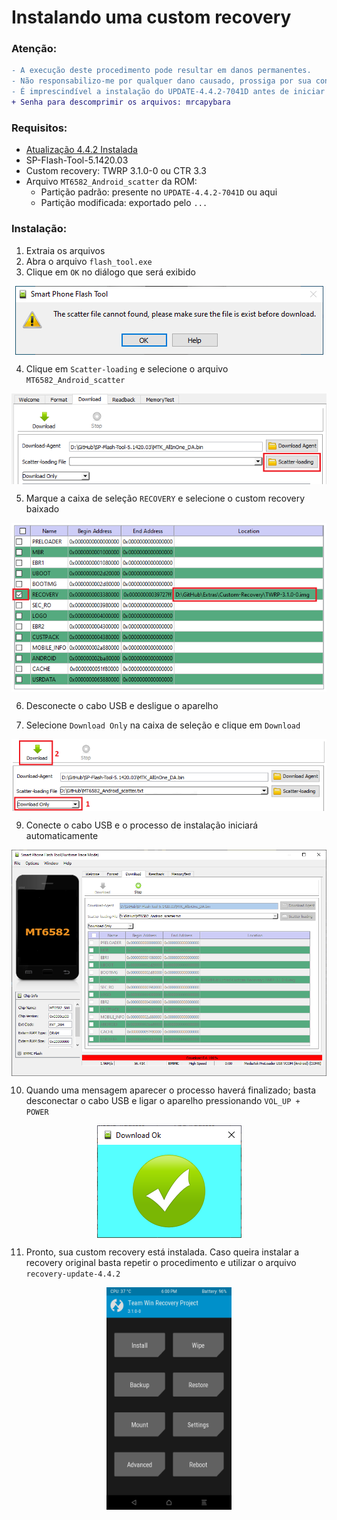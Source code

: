 # Instalando uma custom recovery
  
### Atenção:
```diff
- A execução deste procedimento pode resultar em danos permanentes. 
- Não responsabilizo-me por qualquer dano causado, prossiga por sua conta e risco.  
- É imprescindível a instalação do UPDATE-4.4.2-7041D antes de iniciar este procedimento.
+ Senha para descomprimir os arquivos: mrcapybara
```
### Requisitos:

- <a href="/UPGRADE_OFW.md">Atualização 4.4.2 Instalada</a>
- SP-Flash-Tool-5.1420.03
- Custom recovery: TWRP 3.1.0-0 ou CTR 3.3
- Arquivo ```MT6582_Android_scatter``` da ROM:
  - Partição padrão: presente no ```UPDATE-4.4.2-7041D``` ou aqui
  - Partição modificada: exportado pelo ```...```
  
### Instalação:

1. Extraia os arquivos
2. Abra o arquivo ```flash_tool.exe```
3. Clique em ```OK``` no diálogo que será exibido

<p align="center"><img align="center" src="/Imagens/SPFT-01.PNG"/></p>

4. Clique em ```Scatter-loading``` e selecione o arquivo ```MT6582_Android_scatter```

<p align="center"><img align="center" src="/Imagens/SPFT-02.PNG"/></p>

5. Marque a caixa de seleção ```RECOVERY``` e selecione o custom recovery baixado

<p align="center"><img align="center" src="/Imagens/SPCR-02.PNG"/></p>

6. Desconecte o cabo USB e desligue o aparelho

7. Selecione ```Download Only``` na caixa de seleção e clique em ```Download```

<p align="center"><img align="center" src="/Imagens/SPCR-01.PNG"/></p>

9. Conecte o cabo USB e o processo de instalação iniciará automaticamente

<p align="center"><img align="center" width="700" src="/Imagens/SPCR-03.PNG"/></p>

10. Quando uma mensagem aparecer o processo haverá finalizado; basta desconectar o cabo USB e ligar o aparelho pressionando ```VOL_UP + POWER```

<p align="center"><img align="center" src="/Imagens/SPFT-06.PNG"/></p>

11. Pronto, sua custom recovery está instalada. Caso queira instalar a recovery original basta repetir o procedimento e utilizar o arquivo ```recovery-update-4.4.2```

<p align="center"><img align="center" width="200" src="/Imagens/SPCR-04.png"/></p>
